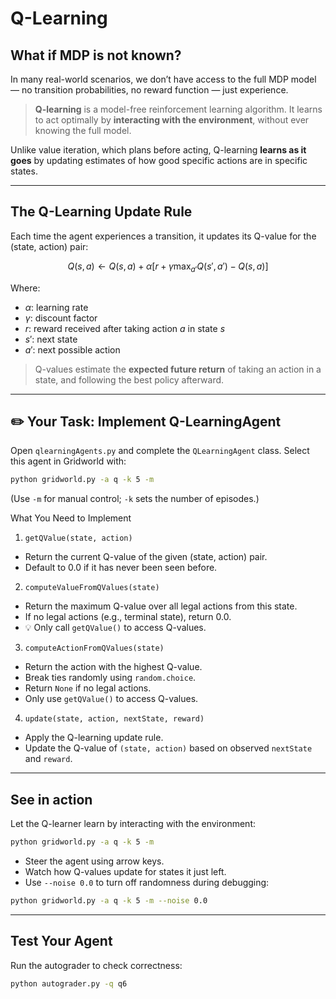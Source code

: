 # Q-Learning

## What if MDP is not known?

In many real-world scenarios, we don’t have access to the full MDP model — no transition probabilities, no reward function — just experience.

> **Q-learning** is a model-free reinforcement learning algorithm.
> It learns to act optimally by **interacting with the environment**, without ever knowing the full model.

Unlike value iteration, which plans before acting, Q-learning **learns as it goes** by updating estimates of how good specific actions are in specific states.

---

## The Q-Learning Update Rule

Each time the agent experiences a transition, it updates its Q-value for the (state, action) pair:

$$
Q(s, a) \leftarrow Q(s, a) + \alpha \left[ r + \gamma \max_{a'} Q(s', a') - Q(s, a) \right]
$$

Where:

* $\alpha$: learning rate
* $\gamma$: discount factor
* $r$: reward received after taking action $a$ in state $s$
* $s'$: next state
* $a'$: next possible action

> Q-values estimate the **expected future return** of taking an action in a state, and following the best policy afterward.

---

## ✏️ Your Task: Implement Q-LearningAgent

Open `qlearningAgents.py` and complete the `QLearningAgent` class. Select this agent in Gridworld with:

```bash
python gridworld.py -a q -k 5 -m
```

(Use `-m` for manual control; `-k` sets the number of episodes.)

What You Need to Implement

1. `getQValue(state, action)`

* Return the current Q-value of the given (state, action) pair.
* Default to 0.0 if it has never been seen before.

2. `computeValueFromQValues(state)`

* Return the maximum Q-value over all legal actions from this state.
* If no legal actions (e.g., terminal state), return 0.0.
* 💡 Only call `getQValue()` to access Q-values.

3. `computeActionFromQValues(state)`

* Return the action with the highest Q-value.
* Break ties randomly using `random.choice`.
* Return `None` if no legal actions.
* Only use `getQValue()` to access Q-values.

4. `update(state, action, nextState, reward)`

* Apply the Q-learning update rule.
* Update the Q-value of `(state, action)` based on observed `nextState` and `reward`.

---

## See in action

Let the Q-learner learn by interacting with the environment:

```bash
python gridworld.py -a q -k 5 -m
```

* Steer the agent using arrow keys.
* Watch how Q-values update for states it just left.
* Use `--noise 0.0` to turn off randomness during debugging:

```bash
python gridworld.py -a q -k 5 -m --noise 0.0
```

---

## Test Your Agent

Run the autograder to check correctness:

```bash
python autograder.py -q q6
```